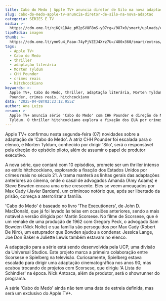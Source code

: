 ```yaml
---
title: Cabo do Medo | Apple TV+ anuncia diretor de Silo na nova adaptação
slug: cabo-do-medo-apple-tv-anuncia-diretor-de-silo-na-nova-adaptao
categoria: SÉRIES E TV
midia: >-
  https://cdn.ome.lt/njKQk1DAe_pM2pSV8F8mS-y07rg=/987x0/smart/uploads/conteudo/fotos/Design_sem_nome_-_2025-04-07T202943.675.png
tipoMidia: imagem
thumb: >-
  https://cdn.ome.lt/ymn9u4_Paao-74yPjVZEJ4Xrz7U=/480x360/smart/extras/conteudos/Design_sem_nome_-_2025-04-07T202943.675.png
tags:
  - Apple TV+
  - Cabo do Medo
  - thriller
  - adaptação literária
  - Morten Tyldum
  - CHH Pounder
  - crimes reais
  - hitchcockiano
keywords: >-
  Apple TV+, Cabo do Medo, thriller, adaptação literária, Morten Tyldum, CHH
  Pounder, crimes reais, hitchcockiano
data: '2025-04-08T02:23:12.955Z'
author: Ana Luiza
resumo: >-
  Apple TV+ anuncia série 'Cabo do Medo' com CHH Pounder e direção de Morten
  Tyldum. O thriller hitchcockiano explora a fixação dos EUA por crimes reais.
---
```


Apple TV+ confirmou nesta segunda-feira (07) novidades sobre a adaptação de 'Cabo do Medo'. A atriz CHH Pounder foi escalada para o elenco, e Morten Tyldum, conhecido por dirigir 'Silo', será o responsável pela direção do episódio piloto, além de assumir o papel de produtor executivo.

A nova série, que contará com 10 episódios, promete ser um thriller intenso ao estilo hitchcockiano, explorando a fixação dos Estados Unidos por crimes reais no século 21. A trama manterá as linhas gerais das adaptações anteriores ao cinema, onde o casal de advogados Amanda (Amy Adams) e Steve Bowden encara uma crise crescente. Eles se veem ameaçados por Max Cady (Javier Bardem), um criminoso notório que, após ser libertado da prisão, começa a aterrorizar a família.

'Cabo do Medo' é baseado no livro 'The Executioners', de John D. MacDonald, que já foi levado às telas em ocasiões anteriores, sendo a mais notável a versão dirigida por Martin Scorsese. No filme de Scorsese, que é um remake de uma produção de 1962 com Gregory Peck, o advogado Sam Bowden (Nick Nolte) e sua família são perseguidos por Max Cady (Robert De Niro), um estuprador que Bowden ajudou a condenar. Jessica Lange, Joe Don Baker e Juliette Lewis também estavam no elenco.

A adaptação para a série está sendo desenvolvida pela UCP, uma divisão da Universal Studios. Este projeto marca a primeira colaboração entre Scorsese e Spielberg na televisão. Curiosamente, Spielberg estava escalado para dirigir uma adaptação cinematográfica nos anos 90, mas acabou trocando de projetos com Scorsese, que dirigiu 'A Lista de Schindler' na época. Nick Antosca, além de produtor, será o showrunner do programa.

A série 'Cabo do Medo' ainda não tem uma data de estreia definida, mas será um exclusivo do Apple TV+.
